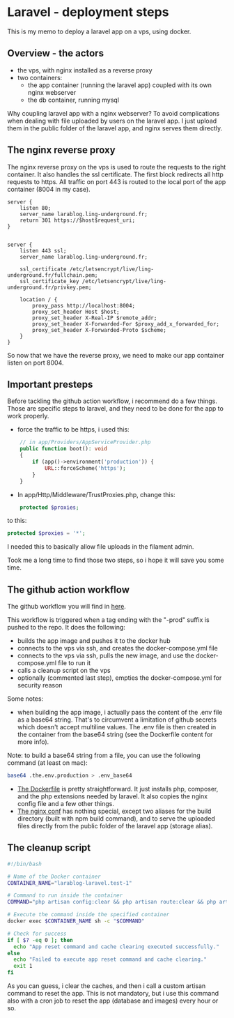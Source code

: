 # Laravel - deployment steps

This is my memo to deploy a laravel app on a vps, using docker.

## Overview - the actors

- the vps, with nginx installed as a reverse proxy
- two containers:
  - the app container (running the laravel app) coupled with its own nginx webserver
  - the db container, running mysql

Why coupling laravel app with a nginx webserver?
To avoid complications when dealing with file uploaded by users on the laravel app. I just upload them in the public folder of the laravel app, and nginx serves them directly.

## The nginx reverse proxy

The nginx reverse proxy on the vps is used to route the requests to the right container.
It also handles the ssl certificate.
The first block redirects all http requests to https.
All traffic on port 443 is routed to the local port of the app container (8004 in my case).

```nginx
server {
    listen 80;
    server_name larablog.ling-underground.fr;
    return 301 https://$host$request_uri;
}


server {
    listen 443 ssl;
    server_name larablog.ling-underground.fr;

    ssl_certificate /etc/letsencrypt/live/ling-underground.fr/fullchain.pem;
    ssl_certificate_key /etc/letsencrypt/live/ling-underground.fr/privkey.pem;

    location / {
        proxy_pass http://localhost:8004;
        proxy_set_header Host $host;
        proxy_set_header X-Real-IP $remote_addr;
        proxy_set_header X-Forwarded-For $proxy_add_x_forwarded_for;
        proxy_set_header X-Forwarded-Proto $scheme;
    }
}

```

So now that we have the reverse proxy, we need to make our app container listen on port 8004.

## Important presteps

Before tackling the github action workflow, i recommend do a few things.
Those are specific steps to laravel, and they need to be done for the app to work properly.

- force the traffic to be https, i used this:

```php
    // in app/Providers/AppServiceProvider.php
    public function boot(): void
    {
        if (app()->environment('production')) {
            URL::forceScheme('https');
        }
    }
```

- In app/Http/Middleware/TrustProxies.php, change this:

```php
    protected $proxies;
```

to this:

```php
protected $proxies = '*';
```

I needed this to basically allow file uploads in the filament admin.

Took me a long time to find those two steps, so i hope it will save you some time.

## The github action workflow

The github workflow you will find in [here](../.github/workflows/build-push-deploy-prod-laravel.yml).

This workflow is triggered when a tag ending with the "-prod" suffix is pushed to the repo.
It does the following:

- builds the app image and pushes it to the docker hub
- connects to the vps via ssh, and creates the docker-compose.yml file
- connects to the vps via ssh, pulls the new image, and use the docker-compose.yml file to run it
- calls a cleanup script on the vps
- optionally (commented last step), empties the docker-compose.yml for security reason

Some notes:

- when building the app image, i actually pass the content of the .env file as a base64 string. That's to circumvent a limitation of github secrets which doesn't accept multiline values. The .env file is then created in the container from the base64 string (see the Dockerfile content for more info).

Note: to build a base64 string from a file, you can use the following command (at least on mac):

```bash
base64 .the.env.production > .env_base64
```

- [The Dockerfile](../apps/laravel/Dockerfile) is pretty straightforward. It just installs php, composer, and the php extensions needed by laravel. It also copies the nginx config file and a few other things.
- [The nginx conf](../apps/laravel/nginx.docker.conf) has nothing special, except two aliases for the build directory (built with npm build command), and to serve the uploaded files directly from the public folder of the laravel app (storage alias).

## The cleanup script

```bash
#!/bin/bash

# Name of the Docker container
CONTAINER_NAME="larablog-laravel.test-1"

# Command to run inside the container
COMMAND="php artisan config:clear && php artisan route:clear && php artisan view:clear && php artisan app:reset-app"

# Execute the command inside the specified container
docker exec $CONTAINER_NAME sh -c "$COMMAND"

# Check for success
if [ $? -eq 0 ]; then
  echo "App reset command and cache clearing executed successfully."
else
  echo "Failed to execute app reset command and cache clearing."
  exit 1
fi
```

As you can guess, i clear the caches, and then i call a custom artisan command to reset the app. This is not mandatory, but i use this command also with a cron job to reset the app (database and images) every hour or so.
